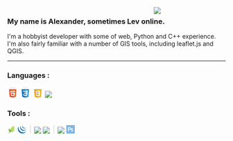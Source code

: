 <img align="right" style="float:right; width: 33%;" src="https://github-readme-stats.vercel.app/api/top-langs/?username=levtus&show_icons=true&theme=vue-dark&layout=compact">

### My name is Alexander, sometimes Lev online.
I'm a hobbyist developer with some of web, Python and C++ experience.
I'm also fairly familiar with a number of GIS tools, including leaflet.js and QGIS.


---

### Languages : 

<div id="languages">
  <img src="html.png" style="width: 5%" > 
  <img src="css.png" style="width: 5%"> 
  <img src="js.png" style="width: 5%"> 
  <img src="https://upload.wikimedia.org/wikipedia/commons/thumb/1/18/ISO_C%2B%2B_Logo.svg/180px-ISO_C%2B%2B_Logo.svg.png" style="width: 4%">
<!--   
<img src="line.png" style="width: 2%"> 
  <img src="https://em-content.zobj.net/thumbs/120/google/110/flag-for-sweden_1f1f8-1f1ea.png" style="width: 5%"> 
  <img src="https://em-content.zobj.net/thumbs/120/google/110/flag-for-england_1f3f4-e0067-e0062-e0065-e006e-e0067-e007f.png" style="width: 5%"> 
  <img src="https://em-content.zobj.net/thumbs/120/google/110/flag-for-germany_1f1e9-1f1ea.png" style="width: 5%"> 
-->
</div>


### Tools :

<div id="tools">
  <img src="leaflet.png" style="width: 4%"> 
  <img src="https://raw.githubusercontent.com/devicons/devicon/master/icons/jquery/jquery-plain.svg" style="width: 4%">
  <img src="line.png" style="width: 2%"> 
  <img src="https://i.ibb.co/kSYBHvW/6a00d83451706569e2017d3ca87d4c970c-removebg-preview.png" style="width: 4%"> 
  <img src="https://www.blockbench.net/images/logos/icon.png" style="width: 4%"> 
  <img src="line.png" style="width: 2%"> 
  <img src="https://i.imgur.com/51dSsGk.png" style="width: 4%"> 
  <img src="https://raw.githubusercontent.com/devicons/devicon/master/icons/photoshop/photoshop-plain.svg" style="width: 4%"> 
</div>
